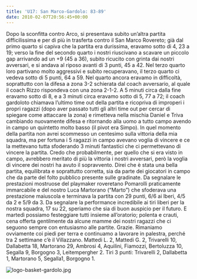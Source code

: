 ```yaml
---
title: 'U17: San Marco-Gardolo: 83-89'
date: 2010-02-07T20:56:45+00:00
---
```

Dopo la sconfitta contro Arco, si presentava subito un’altra partita difficilissima e per di più in trasferta contro il San Marco Rovereto; già dal primo quarto si capiva che la partita era durissima, eravamo sotto di 4, 23 a 19; verso la fine del secondo quarto i nostri riuscivano a scavare un piccolo gap arrivando ad un +9 (45 a 36), subito ricucito con grinta dai nostri avversari, e si andava al riposo avanti di 3 punti, 45 a 42. Nel terzo quarto loro partivano molto aggressivi e subito recuperavano, il terzo quarto ci vedeva sotto di 5 punti, 64 a 59. Nel quarto ancora eravamo in difficoltà, soprattutto con la difesa a zona 3-2 schierata dal coach avversario, al quale il coach Rizzo rispondeva con una zona 2-1-2. A 5 minuti circa dalla fine eravamo sotto di 8, e a 3 minuti circa eravamo sotto di 5, 77 a 72; il coach gardoloto chiamava l’ultimo time out della partita e ricopriva di improperi i propri ragazzi (dopo aver passato tutti gli altri time out per cercar di spiegare come attaccare la zona) e rimetteva nella mischia Daniel e Triva cambiando nuovamente difesa e ritornando alla uomo a tutto campo avendo in campo un quintetto molto basso (il pivot era Simpo). In quel momento della partita non avrei scommesso un centesimo sulla vittoria della mia squadra, ma per fortuna i 5 ragazzi in campo avevano voglia di vincere e ce la mettevano tutta sfoderando 3 minuti fantastici che ci permettevano di vincere la partita. Credo che probabilmente, per quello che si era visto in campo, avrebbero meritato di più la vittoria i nostri avversari, però la voglia di vincere dei nostri ha avuto il sopravvento. Direi che è stata una bella partita, equilibrata e soprattutto corretta, sia da parte dei giocatori in campo che da parte del folto pubblico presente sulle gradinate. Da segnalare le prestazioni mostruose del playmaker roveretano Pomarolli praticamente immarcabile e del nostro Luca Martorano (“Marto”) che sfoderava una prestazione maiuscola e terminava la partita con 29 punti, 6/6 ai lberi, 4/5 da 2 e 5/9 da 3. Da segnalare la performance incredibile ai tiri liberi per la nostra squadra, 17 su 22, speriamo che sia di buon auspicio per il futuro. E martedì possiamo festeggiare tutti insieme all’oratorio; polenta e crauti, cena offerta gentilmente da alcune mamme dei nostri ragazzi che ci seguono sempre con entusiasmo alle partite. Grazie. Rimaniamo ovviamente coi piedi per terra e continuamo a lavorare in palestra, perché tra 2 settimane c’è il Villazzano. Mattedi L. 2, Mattedi G. 2, Trivarelli 10, Dallabetta 18, Martorano 29, Ambrosi 4, Aquilini, Fiamozzi, Bertoluzza 10, Segalla 9, Borgogno 3, Leitempergher 2. Tiri 3 punti: Trivarelli 2, Dallabetta 1, Martorano 5, Segalla1, Borgogno 1.

![logo-basket-gardolo.jpg](http://www.basketgardolo.it/wp-content/uploads/2009/08/logo-basket-gardolo.jpg)